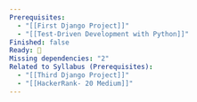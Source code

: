 ```yaml
---
Prerequisites:
  - "[[First Django Project]]"
  - "[[Test-Driven Development with Python]]"
Finished: false
Ready: 🔘
Missing dependencies: "2"
Related to Syllabus (Prerequisites):
  - "[[Third Django Project]]"
  - "[[HackerRank- 20 Medium]]"
---
```

